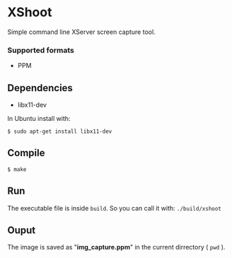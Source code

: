 # XShoot

Simple command line XServer screen capture tool.

### Supported formats

 - PPM

## Dependencies

 - libx11-dev

In Ubuntu install with:

```$ sudo apt-get install libx11-dev```

## Compile

```$ make```

## Run

The executable file is inside ```build```. So you can call it with: ```./build/xshoot```

## Ouput

The image is saved as "**img_capture.ppm**" in the current dirrectory ( ```pwd``` ).
